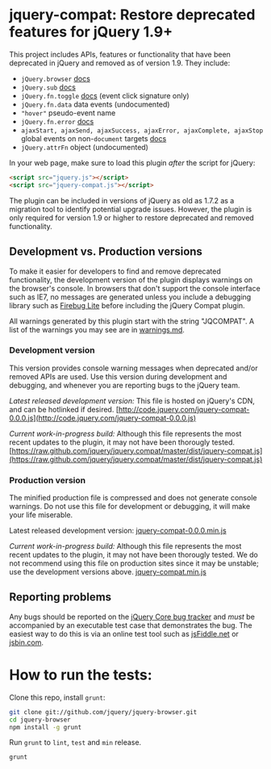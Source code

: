 # jquery-compat: Restore deprecated features for jQuery 1.9+

This project includes APIs, features or functionality that have been deprecated in jQuery and removed as of version 1.9. They include:

* `jQuery.browser` [docs](http://api.jquery.com/jquery.browser)
* `jQuery.sub` [docs](http://api.jquery.com/jquery.sub)
* `jQuery.fn.toggle` [docs](http://api.jquery.com/toggle-event/) (event click signature only)
* `jQuery.fn.data` data events (undocumented)
* `"hover"` pseudo-event name []()
* `jQuery.fn.error` [docs](http://api.jquery.com/error/)
* `ajaxStart, ajaxSend, ajaxSuccess, ajaxError, ajaxComplete, ajaxStop` global events on non-`document` targets [docs](http://api.jquery.com/category/ajax/global-ajax-event-handlers/)
* `jQuery.attrFn` object (undocumented)

In your web page, make sure to load this plugin *after* the script for jQuery:

```html
<script src="jquery.js"></script>
<script src="jquery-compat.js"></script>
```

The plugin can be included in versions of jQuery as old as 1.7.2 as a migration tool to identify potential upgrade issues. However, the plugin is only required for version 1.9 or higher to restore deprecated and removed functionality.

## Development vs. Production versions

To make it easier for developers to find and remove deprecated functionality, the development version of the plugin displays warnings on the browser's console. In browsers that don't support the console interface such as IE7, no messages are generated unless you include a debugging library such as [Firebug Lite](https://getfirebug.com/firebuglite) before including the jQuery Compat plugin.

All warnings generated by this plugin start with the string "JQCOMPAT". A list of the warnings you may see are in [warnings.md](warnings.md).

### Development version

This version provides console warning messages when deprecated and/or removed APIs are used. Use this version during development and debugging, and whenever you are reporting bugs to the jQuery team.

*Latest released development version:* This file is hosted on jQuery's CDN, and can be hotlinked if desired.
[http://code.jquery.com/jquery-compat-0.0.0.js](http://code.jquery.com/jquery-compat-0.0.0.js)

*Current work-in-progress build:* Although this file represents the most recent updates to the plugin, it may not have been thorougly tested.
[https://raw.github.com/jquery/jquery.compat/master/dist/jquery-compat.js](https://raw.github.com/jquery/jquery.compat/master/dist/jquery-compat.js)

### Production version

The minified production file is compressed and does not generate console warnings.  Do not use this file for development or debugging, it will make your life miserable.

Latest released development version: 
[jquery-compat-0.0.0.min.js](http://code.jquery.com/jquery-compat-0.0.0.js)

*Current work-in-progress build:* Although this file represents the most recent updates to the plugin, it may not have been thorougly tested. We do not recommend using this file on production sites since it may be unstable; use the development versions above.
[jquery-compat.min.js](https://raw.github.com/jquery/jquery.compat/master/dist/jquery-compat.min.js)

## Reporting problems

Any bugs should be reported on the [jQuery Core bug tracker](http://bugs.jquery.com/) and *must* be accompanied by an executable test case that demonstrates the bug. The easiest way to do this is via an online test tool such as [jsFiddle.net](http://jsFiddle.net/) or [jsbin.com](http://jsbin.com).


How to run the tests:
====================================================
Clone this repo, install `grunt`:

```sh
git clone git://github.com/jquery/jquery-browser.git
cd jquery-browser
npm install -g grunt
```

Run `grunt` to `lint`, `test` and `min` release.

```sh
grunt
```

